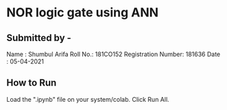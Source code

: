 # NOR logic gate using ANN

## Submitted by - 
Name : Shumbul Arifa
Roll No.: 181CO152
Registration Number: 181636
Date : 05-04-2021

## How to Run
Load the ".ipynb" file on your system/colab. Click Run All.